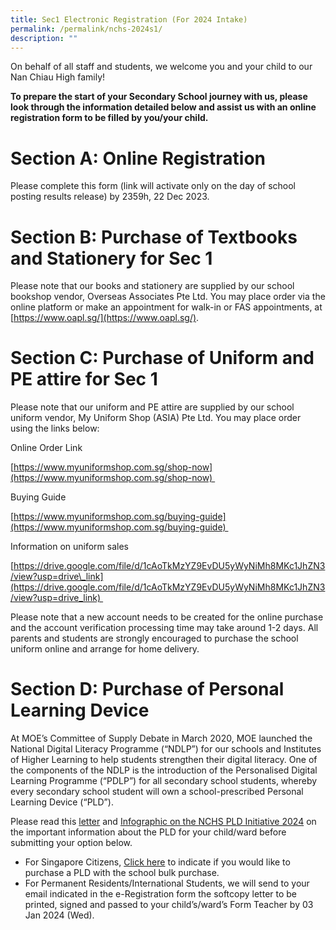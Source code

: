 ```yaml
---
title: Sec1 Electronic Registration (For 2024 Intake)
permalink: /permalink/nchs-2024s1/
description: ""
---
```

On behalf of all staff and students, we welcome you and your child to our Nan Chiau High family!

**To prepare the start of your Secondary School journey with us, please look through the information detailed below and assist us with an online registration form to be filled by you/your child.**

**Section A: Online Registration**
=======================================

Please complete this form (link will activate only on the day of school posting results release) by 2359h, 22 Dec 2023.

**Section B: Purchase of Textbooks and Stationery for Sec 1**
=============================================================

Please note that our books and stationery are supplied by our school bookshop vendor, Overseas Associates Pte Ltd. You may place order via the online platform or make an appointment for walk-in or FAS appointments, at [https://www.oapl.sg/](https://www.oapl.sg/).

**Section C: Purchase of Uniform and PE attire for Sec 1**
==========================================================

Please note that our uniform and PE attire are supplied by our school uniform vendor, My Uniform Shop (ASIA) Pte Ltd. You may place order using the links below:

Online Order Link

[https://www.myuniformshop.com.sg/shop-now](https://www.myuniformshop.com.sg/shop-now) 

Buying Guide

[https://www.myuniformshop.com.sg/buying-guide](https://www.myuniformshop.com.sg/buying-guide) 

Information on uniform sales

[https://drive.google.com/file/d/1cAoTkMzYZ9EvDU5yWyNiMh8MKc1JhZN3/view?usp=drive\_link](https://drive.google.com/file/d/1cAoTkMzYZ9EvDU5yWyNiMh8MKc1JhZN3/view?usp=drive_link) 

Please note that a new account needs to be created for the online purchase and the account verification processing time may take around 1-2 days. All parents and students are strongly encouraged to purchase the school uniform online and arrange for home delivery.

**Section D: Purchase of Personal Learning Device**
===================================================
At MOE’s Committee of Supply Debate in March 2020, MOE launched the National Digital Literacy Programme (“NDLP”) for our schools and Institutes of Higher Learning to help students strengthen their digital literacy. One of the components of the NDLP is the introduction of the Personalised Digital Learning Programme (“PDLP”) for all secondary school students, whereby every secondary school student will own a school-prescribed Personal Learning Device (“PLD”).

Please read this [letter](https://www.nanchiauhigh.moe.edu.sg/files/NCHS%20Letter%20to%20Parents%20for%20PDLP%20Procurement_21%20Dec%202022.pdf) and [Infographic on the NCHS PLD Initiative 2024](https://www.nanchiauhigh.moe.edu.sg/files/Infographic%20on%20the%20PLD%20Initiative_2023%20-%20NCHS%20(Website).pdf) on the important information about the PLD for your child/ward before submitting your option below.

*   For Singapore Citizens, [Click here](https://go.gov.sg/pdlpadmin) to indicate if you would like to purchase a PLD with the school bulk purchase.
*   For Permanent Residents/International Students, we will send to your email indicated in the e-Registration form the softcopy letter to be printed, signed and passed to your child’s/ward’s Form Teacher by 03 Jan 2024 (Wed).

